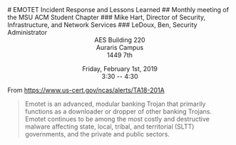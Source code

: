 <link rel="stylesheet" type="text/css" href="style.css">
# EMOTET Incident Response and Lessons Learned
## Monthly meeting of the MSU ACM Student Chapter
### Mike Hart, Director of Security, Infrastructure, and Network Services
### LeDoux, Ben, Security Administrator

<center>
AES Building 220<br/>
Auraris Campus<br/>
1449 7th <https://goo.gl/maps/vtFkTNGuyaH2>

Friday, February 1st, 2019<br/>
3:30 -- 4:30
</center>

From <https://www.us-cert.gov/ncas/alerts/TA18-201A>
> Emotet is an advanced, modular banking Trojan that primarily functions as a downloader or dropper of other banking Trojans. Emotet continues to be among the most costly and destructive malware affecting state, local, tribal, and territorial (SLTT) governments, and the private and public sectors.
